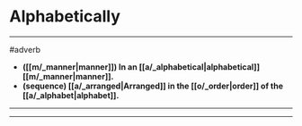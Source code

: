 # Alphabetically
---
#adverb
- **([[m/_manner|manner]]) In an [[a/_alphabetical|alphabetical]] [[m/_manner|manner]].**
- **(sequence) [[a/_arranged|Arranged]] in the [[o/_order|order]] of the [[a/_alphabet|alphabet]].**
---
---

